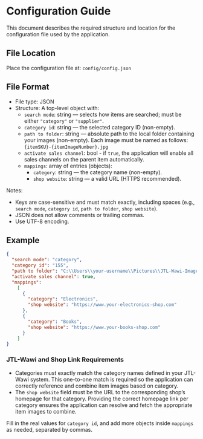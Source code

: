 # Configuration Guide

This document describes the required structure and location for the configuration file used by the application.

## File Location
Place the configuration file at: `config/config.json`

## File Format
- File type: JSON
- Structure: A top-level object with:
    - `search mode`: string — selects how items are searched; must be either `"category"` or `"supplier"`.
    - `category id`: string — the selected category ID (non-empty).
    - `path to folder`: string — absolute path to the local folder containing your images (non-empty). Each image must be named as follows: `{itemSKU}-{itemImageNumber}.jpg`
    - `activate sales channel`: bool - if `true`, the application will enable all sales channels on the parent item automatically.
    - `mappings`: array of entries (objects):
        - `category`: string — the category name (non-empty).
        - `shop website`: string — a valid URL (HTTPS recommended).

Notes:
- Keys are case-sensitive and must match exactly, including spaces (e.g., `search mode`, `category id`, `path to folder`, `shop website`).
- JSON does not allow comments or trailing commas.
- Use UTF-8 encoding.


## Example

```json
{
  "search mode": "category",
  "category id": "155",
  "path to folder": "C:\\Users\\your-username\\Pictures\\JTL-Wawi-Images",
  "activate sales channel": true,
  "mappings": 
    [
      {
        "category": "Electronics",
        "shop website": "https://www.your-electronics-shop.com"
      },
      {
        "category": "Books",
        "shop website": "https://www.your-books-shop.com"
      }
    ]
}
```

### JTL-Wawi and Shop Link Requirements

- Categories must exactly match the category names defined in your JTL-Wawi system. This one-to-one match is required so the application can correctly reference and combine item images based on category.
- The `shop website` field must be the URL to the corresponding shop’s homepage for that category. Providing the correct homepage link per category ensures the application can resolve and fetch the appropriate item images to combine.

Fill in the real values for `category id`, and add more objects inside `mappings` as needed, separated by commas.




